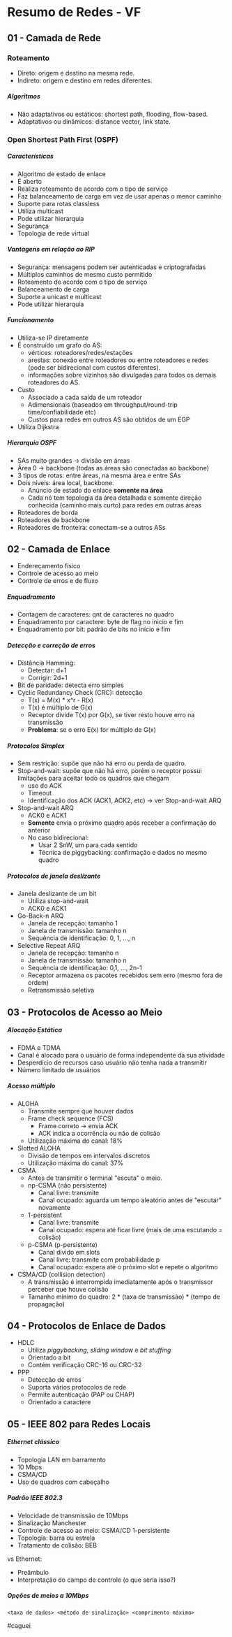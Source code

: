 # Resumo de Redes - VF

## 01 - Camada de Rede

### Roteamento

- Direto: origem e destino na mesma rede.
- Indireto: origem e destino em redes diferentes.

##### Algoritmos

- Não adaptativos ou estáticos: shortest path, flooding, flow-based.
- Adaptativos ou dinâmicos: distance vector, link state.

### Open Shortest Path First (OSPF)

##### Características

- Algoritmo de estado de enlace
- É aberto
- Realiza roteamento de acordo com o tipo de serviço
- Faz balanceamento de carga em vez de usar apenas o menor caminho
- Suporte para rotas classless
- Utiliza multicast
- Pode utilizar hierarquia
- Segurança
- Topologia de rede virtual

##### Vantagens em relação ao RIP

- Segurança: mensagens podem ser autenticadas e criptografadas
- Múltiplos caminhos de mesmo custo permitido
- Roteamento de acordo com o tipo de serviço
- Balanceamento de carga
- Suporte a unicast e multicast
- Pode utilizar hierarquia

##### Funcionamento

- Utiliza-se IP diretamente
- É construído um grafo do AS:
  - vértices: roteadores/redes/estações
  - arestas: conexão entre roteadores ou entre roteadores e redes (pode ser
      bidirecional com custos diferentes).
  - informações sobre vizinhos são divulgadas para todos os demais roteadores
      do AS.
- Custo
  - Associado a cada saída de um roteador
  - Adimensionais (baseados em throughput/round-trip time/confiabilidade etc)
  - Custos para redes em outros AS são obtidos de um EGP
- Utiliza Dijkstra

##### Hierarquia OSPF

- SAs muito grandes -> divisão em áreas
- Área 0 -> backbone (todas as áreas são conectadas ao backbone)
- 3 tipos de rotas: entre áreas, na mesma área e entre SAs
- Dois níveis: área local, backbone.
  - Anúncio de estado do enlace **somente na área**
  - Cada nó tem topologia da área detalhada e somente direção conhecida (caminho
      mais curto) para redes em outras áreas
- Roteadores de borda
- Roteadores de backbone
- Roteadores de fronteira: conectam-se a outros ASs

## 02 - Camada de Enlace

- Endereçamento físico
- Controle de acesso ao meio
- Controle de erros e de fluxo

##### Enquadramento

- Contagem de caracteres: qnt de caracteres no quadro
- Enquadramento por caractere: byte de flag no inicio e fim
- Enquadramento por bit: padrão de bits no início e fim

##### Detecção e correção de erros

- Distância Hamming:
  - Detectar: d+1
  - Corrigir: 2d+1
- Bit de paridade: detecta erro simples
- Cyclic Redundancy Check (CRC): detecção
  - T(x) = M(x) * x^r - R(x)
  - T(x) é múltiplo de G(x)
  - Receptor divide T(x) por G(x), se tiver resto houve erro na transmissão
  - **Problema**: se o erro E(x) for múltiplo de G(x)

##### Protocolos Simplex

- Sem restrição: supõe que não há erro ou perda de quadro.
- Stop-and-wait: supõe que não há erro, porém o receptor possui limitações para
    aceitar todo os quadros que chegam
  - uso do ACK
  - Timeout
  - Identificação dos ACK (ACK1, ACK2, etc) -> ver Stop-and-wait ARQ
- Stop-and-wait ARQ
  - ACK0 e ACK1
  - **Somente** envia o próximo quadro após receber a confirmação do anterior
  - No caso bidirecional:
    - Usar 2 SnW, um para cada sentido
    - Técnica de piggybacking: confirmação e dados no mesmo quadro

##### Protocolos de janela deslizante

- Janela deslizante de um bit
  - Utiliza stop-and-wait
  - ACK0 e ACK1
- Go-Back-n ARQ
  - Janela de recepção: tamanho 1
  - Janela de transmissão: tamanho n
  - Sequência de identificação: 0, 1, ..., n
- Selective Repeat ARQ
  - Janela de recepção: tamanho n
  - Janela de transmissão: tamanho n
  - Sequência de identificação: 0,1, ..., 2n-1
  - Receptor armazena os pacotes recebidos sem erro (mesmo fora de ordem)
  - Retransmissão seletiva

## 03 - Protocolos de Acesso ao Meio

##### Alocação Estática

- FDMA e TDMA
- Canal é alocado para o usuário de forma independente da sua atividade
- Desperdício  de recursos caso usuário não tenha nada a transmitir
- Número limitado de usuários

##### Acesso múltiplo

- ALOHA
  - Transmite sempre que houver dados
  - Frame check sequence (FCS)
    - Frame correto -> envia ACK
    - ACK indica a ocorrência ou não de colisão
  - Utilização máxima do canal: 18%
- Slotted ALOHA
  - Divisão de tempos em intervalos discretos
  - Utilização máxima do canal: 37%
- CSMA
  - Antes de transmitir o terminal "escuta" o meio.
  - np-CSMA (não persistente)
    - Canal livre: transmite
    - Canal ocupado: aguarda um tempo aleatório antes de "escutar" novamente
  - 1-persistent
    - Canal livre: transmite
    - Canal ocupado: espera até ficar livre (mais de uma escutando = colisão)
  - p-CSMA (p-persistente)
    - Canal divido em slots
    - Canal livre: transmite com probabilidade p
    - Canal ocupado: espera até o próximo slot e repete o algoritmo
- CSMA/CD (collision detection)
  - A transmissão é interrompida imediatamente após o transmissor perceber que
      houve colisão
  - Tamanho mínimo do quadro: 2 * (taxa de transmissão) * (tempo de propagação)

## 04 - Protocolos de Enlace de Dados

- HDLC
  - Utiliza _piggybacking_, _sliding window_ e _bit stuffing_
  - Orientado a bit
  - Contém verificação CRC-16 ou CRC-32
- PPP
  - Detecção de erros
  - Suporta vários protocolos de rede
  - Permite autenticação (PAP ou CHAP)
  - Orientado a caractere

## 05 - IEEE 802 para Redes Locais

##### Ethernet clássico

- Topologia LAN em barramento
- 10 Mbps
- CSMA/CD
- Uso de quadros com cabeçalho

##### Padrão IEEE 802.3

- Velocidade de transmissão de 10Mbps
- Sinalização Manchester
- Controle de acesso ao meio: CSMA/CD 1-persistente
- Topologia: barra ou estrela
- Tratamento de colisão: BEB

vs Ethernet:
- Preâmbulo
- Interpretação do campo de controle (o que seria isso?)

##### Opções de meios a 10Mbps

`<taxa de dados> <método de sinalização> <comprimento máximo>`

\#caguei


